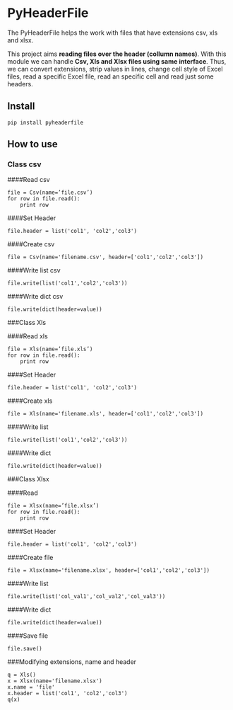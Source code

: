 # PyHeaderFile

The PyHeaderFile helps the work with files that have extensions csv, xls and xlsx.

This project aims **reading files over the header (collumn names)**. With this module we can handle **Csv, Xls and Xlsx files using same interface**. Thus, we can convert extensions, strip values in lines, change cell style of Excel files, read a specific Excel file, read an specific cell and read just some headers.

## Install
```pip install pyheaderfile```

## How to use
### Class csv

####Read csv
```
file = Csv(name=’file.csv’)
for row in file.read():
    print row  
```

####Set Header
```
file.header = list('col1', 'col2','col3')
```

####Create csv
```
file = Csv(name='filename.csv', header=['col1','col2','col3'])
```

####Write list csv
```
file.write(list('col1','col2','col3'))
```

####Write dict csv
```
file.write(dict(header=value))
```
###Class Xls

####Read xls
```
file = Xls(name=’file.xls’)
for row in file.read():
    print row  
```

####Set Header
```
file.header = list('col1', 'col2','col3')
```

####Create xls
```
file = Xls(name='filename.xls', header=['col1','col2','col3'])
```

####Write list
```
file.write(list('col1','col2','col3'))
```

####Write dict
```
file.write(dict(header=value))
```

###Class Xlsx

####Read
```
file = Xlsx(name=’file.xlsx’)
for row in file.read():
    print row  
```

####Set Header
```
file.header = list('col1', 'col2','col3')
```

####Create file
```
file = Xlsx(name='filename.xlsx', header=['col1','col2','col3'])
```

####Write list
```
file.write(list('col_val1','col_val2','col_val3'))
```

####Write dict
```
file.write(dict(header=value))
```

####Save file
```
file.save()
```

###Modifying extensions, name and header
```
q = Xls()
x = Xlsx(name='filename.xlsx')
x.name = 'file'
x.header = list('col1', 'col2','col3')
q(x)
```